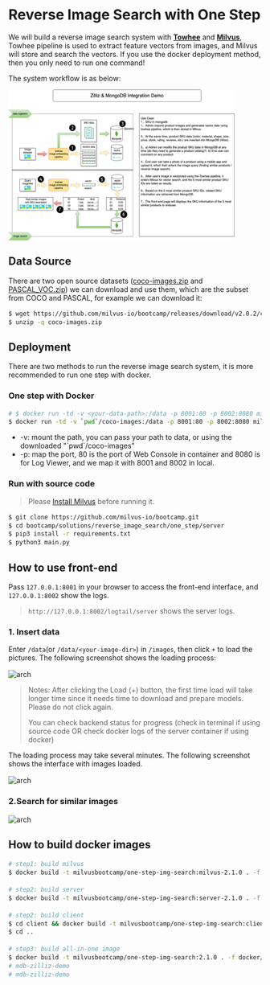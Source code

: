 # Reverse Image Search with One Step

We will build a reverse image search system with **[Towhee](https://towhee.io/)** and **[Milvus](https://milvus.io/)**, Towhee pipeline is used to extract feature vectors from images, and Milvus will store and search the vectors. If you use the docker deployment method, then you only need to run one command!

The system workflow is as below:

<img src="workflow.png" width = "450" height = "300" alt="arch" align=center />

## Data Source

There are two open source datasets ([coco-images.zip](https://github.com/milvus-io/bootcamp/releases/download/v2.0.2/coco-images.zip) and [PASCAL_VOC.zip](https://github.com/milvus-io/bootcamp/releases/download/v2.0.2/PASCAL_VOC.zip)) we can download and use them, which are the subset from COCO and PASCAL, for example we can download it:

```bash
$ wget https://github.com/milvus-io/bootcamp/releases/download/v2.0.2/coco-images.zip
$ unzip -q coco-images.zip
```
## Deployment
There are two methods to run the reverse image search system, it is more recommended to run one step with docker.
### One step with Docker

```bash
# $ docker run -td -v <your-data-path>:/data -p 8001:80 -p 8002:8080 milvusbootcamp/one-step-img-search:2.1.0
$ docker run -td -v `pwd`/coco-images:/data -p 8001:80 -p 8002:8080 milvusbootcamp/one-step-img-search:2.1.0
```

- -v: mount the path, you can pass your path to data, or using the downloaded "\`pwd\`/coco-images"
- -p: map the port, 80 is the port of Web Console in container and 8080 is for  Log Viewer, and we map it with 8001 and 8002 in local.

### Run with source code

> Please [Install Milvus](https://milvus.io/docs/v2.1.x/install_standalone-docker.md) before running it.

```bash
$ git clone https://github.com/milvus-io/bootcamp.git
$ cd bootcamp/solutions/reverse_image_search/one_step/server
$ pip3 install -r requirements.txt
$ python3 main.py
```

## How to use front-end

Pass `127.0.0.1:8001` in your browser to access the front-end interface, and `127.0.0.1:8002`  show the logs.

> `http://127.0.0.1:8002/logtail/server` shows the server logs.

### 1. Insert data

Enter `/data`(or `/data/<your-image-dir>`) in `/images`, then click `+` to load the pictures. The following screenshot shows the loading process:

<img src="../quick_deploy/pic/web2.png" width = "650" height = "500" alt="arch" align=center />

> Notes: After clicking the Load (+) button, the first time load will take longer time since it needs time to download and prepare models. Please do not click again.
>
> You can check backend status for progress (check in terminal if using source code OR check docker logs of the server container if using docker)

The loading process may take several minutes. The following screenshot shows the interface with images loaded.

<img src="../quick_deploy/pic/web3.png" width = "550" height = "350" alt="arch" align=center />

### 2.Search for similar images

<img src="../quick_deploy/pic/web5.png" width = "650" height = "400" alt="arch" align=center />

## How to build docker images

```bash
# step1: build milvus
$ docker build -t milvusbootcamp/one-step-img-search:milvus-2.1.0 . -f docker/Dockerfile.milvus

# step2: build server
$ docker build -t milvusbootcamp/one-step-img-search:server-2.1.0 . -f docker/Dockerfile.server

# step2: build client
$ cd client && docker build -t milvusbootcamp/one-step-img-search:client-2.1.0 . -f docker/Dockerfile.client
$ cd ..

# step3: build all-in-one image
$ docker build -t milvusbootcamp/one-step-img-search:2.1.0 . -f docker/Dockerfile# mdb-zilliz-demo
# mdb-zilliz-demo
# mdb-zilliz-demo
